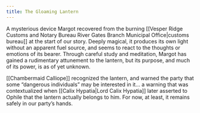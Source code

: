 ```yaml
---
title: The Gloaming Lantern
---
```


A mysterious device Margot recovered from the burning [[Vesper Ridge Customs and Notary Bureau River Gates Branch Municipal Office|customs bureau]] at the start of our story. Deeply magical, it produces its own light without an apparent fuel source, and seems to react to the thoughts or emotions of its bearer. Through careful study and meditation, Margot has gained a rudimentary attunement to the lantern, but its purpose, and much of its power, is as of yet unknown.

[[Chambermaid Calliope]] recognized the lantern, and warned the party that some “dangerous individuals” may be interested in it... a warning that was contextualized when [[Calix Hypatia|Lord Calix Hypatia]] later asserted to Ophile that the lantern actually belongs to him. For now, at least, it remains safely in our party’s hands.